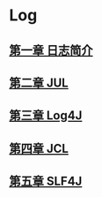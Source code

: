 # Log
[]()
## [第一章 日志简介](file/第一章%20日志简介/第一章%20日志简介.md)

## [第二章 JUL](file/第二章%20JUL/第二章%20JUL.md)

## [第三章 Log4J](file/第三章%20Log4J/第三章%20Log4J.md)

## [第四章 JCL](file/第四章%20JCL/第四章%20JCL.md)

## [第五章 SLF4J](file/第五章%20SLF4J/第五章%20SLF4J.md)